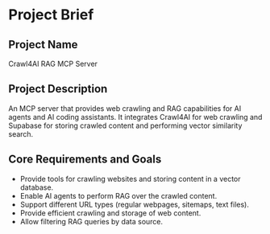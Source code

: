 # Project Brief

## Project Name

Crawl4AI RAG MCP Server

## Project Description

An MCP server that provides web crawling and RAG capabilities for AI agents and AI coding assistants. It integrates Crawl4AI for web crawling and Supabase for storing crawled content and performing vector similarity search.

## Core Requirements and Goals

*   Provide tools for crawling websites and storing content in a vector database.
*   Enable AI agents to perform RAG over the crawled content.
*   Support different URL types (regular webpages, sitemaps, text files).
*   Provide efficient crawling and storage of web content.
*   Allow filtering RAG queries by data source.
